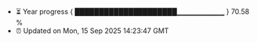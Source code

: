 - ⏳ Year progress { █████████████████████▁▁▁▁▁▁▁▁▁ } 70.58 %
- ⏰ Updated on Mon, 15 Sep 2025 14:23:47 GMT

